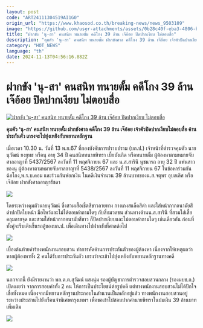 ```yaml
---
layout: post
code: "ART24111304519AI1G0"
origin_url: "https://www.khaosod.co.th/breaking-news/news_9503109"
image: "https://github.com/user-attachments/assets/0b28c40f-eba3-4806-babe-65669ded6691"
title: "ฝากขัง 'นุ-สา' คนสนิท ทนายตั้ม คดีโกง 39 ล้าน เจ๊อ้อย ปิดปากเงียบ ไม่ตอบสื่อ"
description: "คุมตัว 'นุ-สา' คนสนิท ทนายตั้ม ฝากขังศาล คดีโกง 39 ล้าน เจ๊อ้อย เจ้าตัวปิดปากเงียบไม่ตอบสื่อ ค้านประกันตัว เกรงจะไปยุ่งเหยิงกับพยานหลักฐาน"
category: "HOT_NEWS"
language: "th"
date: 2024-11-13T04:56:16.882Z
---
```


# ฝากขัง 'นุ-สา' คนสนิท ทนายตั้ม คดีโกง 39 ล้าน เจ๊อ้อย ปิดปากเงียบ ไม่ตอบสื่อ

[![ฝากขัง 'นุ-สา' คนสนิท ทนายตั้ม คดีโกง 39 ล้าน เจ๊อ้อย ปิดปากเงียบ ไม่ตอบสื่อ](https://www.khaosod.co.th/wpapp/uploads/2024/11/nusa.jpg "ฝากขัง 'นุ-สา' คนสนิท ทนายตั้ม คดีโกง 39 ล้าน เจ๊อ้อย ปิดปากเงียบ ไม่ตอบสื่อ")](https://www.khaosod.co.th/wpapp/uploads/2024/11/nusa.jpg)

**คุมตัว ‘นุ-สา’ คนสนิท ทนายตั้ม ฝากขังศาล คดีโกง 39 ล้าน เจ๊อ้อย เจ้าตัวปิดปากเงียบไม่ตอบสื่อ ค้านประกันตัว เกรงจะไปยุ่งเหยิงกับพยานหลักฐาน**

เมื่อเวลา 10.30 น. วันที่ 13 พ.ย.67 ที่กองบังคับการปราบปราม (บก.ป.) เจ้าหน้าที่ตำรวจคุมตัว นายนุวัฒน์ ยงยุทธ หรือนุ อายุ 34 ปี คนสนิททนายษิทรา เบี้ยบังเกิด หรือทนายตั้ม ผู้ต้องหาตามหมายจับศาลอาญาที่ 5437/2567 ลงวันที่ 11 พฤศจิกายน 67 และ น.ส.สารินี นุชนารถ อายุ 32 ปี แฟนสาวของนุ ผู้ต้องหาตามหมายจับศาลอาญาที่ 5438/2567 ลงวันที่ 11 พฤศจิกายน 67 ในข้อหาร่วมกันฉ้อโกง,พ.ร.บ.คอม และร่วมกันฟอกเงิน ในคดีเงินจำนวน 39 ล้านบาทของน.ส.จตุพร อุบลเลิศ หรือเจ๊อ้อย ฝากขังศาลอาญารัชดา

[![](https://www.khaosod.co.th/wpapp/uploads/2024/11/S__35078190_0-696x407.jpg)](https://www.khaosod.co.th/wpapp/uploads/2024/11/S__35078190_0.jpg)

โดยระหว่างคุมตัวนายนุวัฒน์ ซึ่งสวมเสื้อเชิ้ตสีขาวลายทาง กางเกงสแล็คสีดำ และใส่หน้ากากอนามัยสีดำปกปิดใบหน้า มือไหว้และไม่ได้ตอบคำถามใดๆ กับสื่อมวลชน ส่วนทางด้านน.ส.สารินี ที่สวมใส่เสื้อคลุมลายจุด และสวมใส่หน้ากากอนามัยสีขาว ก็ปิดปากเงียบและไม่ตอบคำถามใดๆ เช่นเดียวกัน ก่อนที่ทั้งคู่จะรีบเดินขึ้นรถตู้ของบก.ป. เพื่อเดินทางไปฝากขังที่ศาลต่อไป

[![](https://www.khaosod.co.th/wpapp/uploads/2024/11/S__35078192_0-696x389.jpg)](https://www.khaosod.co.th/wpapp/uploads/2024/11/S__35078192_0.jpg)

เบื้องต้นท้ายคำร้องพนักงานสอบสวน ทำการคัดค้านการประกันตัวของผู้ต้องหา เนื่องจากให้เหตุผลว่า หากผู้ต้องหาทั้ง 2 คนได้รับการประกันตัว เกรงว่าจะเข้าไปยุ่งเหยิงกับพยานหลักฐานทางคดี

[![](https://www.khaosod.co.th/wpapp/uploads/2024/11/S__35078189-696x419.jpg)](https://www.khaosod.co.th/wpapp/uploads/2024/11/S__35078189.jpg)

นอกจากนี้ ยังมีรายงานว่า พล.ต.ต.สุวัฒน์ แสงนุ่ม รองผู้บัญชาการตำรวจสอบสวนกลาง (รองผบช.ก.) เปิดเผยว่า จากการสอบคำทั้ง 2 คน ให้การเป็นประโยชน์ต่อรูปคดี แต่ทางพนักงานสอบสวนไม่ได้ปักใจเชื่อทั้งหมด เนื่องจากมีพยานหลักฐานประกอบในสำนวนเป็นหลักอยู่แล้ว ทางพนักงานสอบสวนอยู่ระหว่างประสานไปยังเรือนจำพิเศษกรุงเทพฯ เพื่อขอเข้าไปสอบปากคำนายษิทราในปมเงิน 39 ล้านบาทเพิ่มเติม

[![](https://www.khaosod.co.th/wpapp/uploads/2024/11/S__35078186_0-696x423.jpg)](https://www.khaosod.co.th/wpapp/uploads/2024/11/S__35078186_0.jpg)